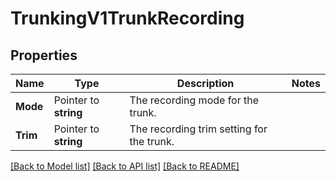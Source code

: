 # TrunkingV1TrunkRecording

## Properties
Name | Type | Description | Notes
------------ | ------------- | ------------- | -------------
**Mode** | Pointer to **string** | The recording mode for the trunk. |
**Trim** | Pointer to **string** | The recording trim setting for the trunk. |

[[Back to Model list]](../README.md#documentation-for-models) [[Back to API list]](../README.md#documentation-for-api-endpoints) [[Back to README]](../README.md)


